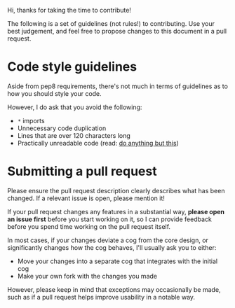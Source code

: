 Hi, thanks for taking the time to contribute!

The following is a set of guidelines (not rules!) to contributing. Use your best judgement, and feel free
to propose changes to this document in a pull request.

# Code style guidelines

Aside from pep8 requirements, there's not much in terms of guidelines as to how you should style your code.

However, I do ask that you avoid the following:

- `*` imports
- Unnecessary code duplication
- Lines that are over 120 characters long
- Practically unreadable code (read: [do anything but this](https://gist.github.com/Eros/177f87042cc8a4d8bf97baaeabab266b))

# Submitting a pull request

Please ensure the pull request description clearly describes what has been changed. If a relevant issue is open, please mention it!

If your pull request changes any features in a substantial way, **please open an issue first** before you start working on it,
so I can provide feedback before you spend time working on the pull request itself.

In most cases, if your changes deviate a cog from the core design, or significantly changes how the cog behaves, I'll usually ask you to either:

- Move your changes into a separate cog that integrates with the initial cog
- Make your own fork with the changes you made

However, please keep in mind that exceptions may occasionally be made, such as if a pull request helps improve usability in a notable way.
